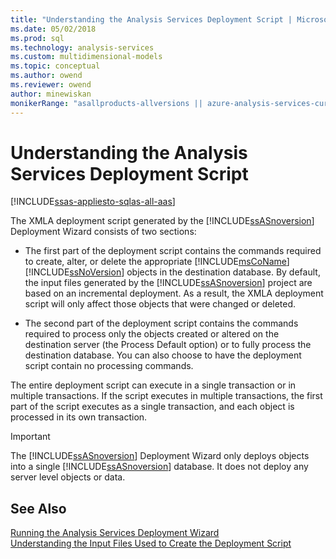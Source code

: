 ```yaml
---
title: "Understanding the Analysis Services Deployment Script | Microsoft Docs"
ms.date: 05/02/2018
ms.prod: sql
ms.technology: analysis-services
ms.custom: multidimensional-models
ms.topic: conceptual
ms.author: owend
ms.reviewer: owend
author: minewiskan
monikerRange: "asallproducts-allversions || azure-analysis-services-current || >= sql-analysis-services-2016"
---
```

# Understanding the Analysis Services Deployment Script
[!INCLUDE[ssas-appliesto-sqlas-all-aas](../../includes/ssas-appliesto-sqlas-all-aas.md)]

  The XMLA deployment script generated by the [!INCLUDE[ssASnoversion](../../includes/ssasnoversion-md.md)] Deployment Wizard consists of two sections:  
  
-   The first part of the deployment script contains the commands required to create, alter, or delete the appropriate [!INCLUDE[msCoName](../../includes/msconame-md.md)] [!INCLUDE[ssNoVersion](../../includes/ssnoversion-md.md)] objects in the destination database. By default, the input files generated by the [!INCLUDE[ssASnoversion](../../includes/ssasnoversion-md.md)] project are based on an incremental deployment. As a result, the XMLA deployment script will only affect those objects that were changed or deleted.  
  
-   The second part of the deployment script contains the commands required to process only the objects created or altered on the destination server (the Process Default option) or to fully process the destination database. You can also choose to have the deployment script contain no processing commands.  
  
 The entire deployment script can execute in a single transaction or in multiple transactions. If the script executes in multiple transactions, the first part of the script executes as a single transaction, and each object is processed in its own transaction.  
  
> [!IMPORTANT]  
>  The [!INCLUDE[ssASnoversion](../../includes/ssasnoversion-md.md)] Deployment Wizard only deploys objects into a single [!INCLUDE[ssASnoversion](../../includes/ssasnoversion-md.md)] database. It does not deploy any server level objects or data.  
  
## See Also  
 [Running the Analysis Services Deployment Wizard](../../analysis-services/deployment/running-the-analysis-services-deployment-wizard.md)   
 [Understanding the Input Files Used to Create the Deployment Script](../../analysis-services/deployment/deployment-script-files-input-used-to-create-deployment-script.md)  
  
  
